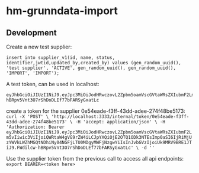 # hm-grunndata-import

## Development

Create a new test supplier: 
```
insert into supplier_v1(id, name, status, identifier,jwtid,updated_by,created_by) values (gen_random_uuid(), 'test supplier', 'ACTIVE', gen_random_uuid(), gen_random_uuid(), 'IMPORT', 'IMPORT');
```

A test token, can be used in localhost:
```
eyJhbGciOiJIUzI1NiJ9.eyJpc3MiOiJodHRwczovL2Zpbm5oamVscGVtaWRsZXIubmF2Lm5vIiwic3ViIjoiQWRtaW4gVG9rZW4iLCJpYXQiOjE2OTQ1ODk3NTEsImp0aSI6IjRiMjUzYWVkLWZhMGQtNDhiNy04NGFjLTU0MDgyMWFjNzgwYiIsInJvbGVzIjoiUk9MRV9BRE1JTiJ9.FWdilcw-hBRpv5Vnt3O7rShDoDLEf77bFARSyGxatLc
```

create a token for the supplier 0e54eade-f3ff-43dd-adee-274f48be5173:
``
curl -X 'POST' \
'http://localhost:3333/internal/token/0e54eade-f3ff-43dd-adee-274f48be5173' \
-H 'accept: application/json' \
-H 'Authorization: Bearer eyJhbGciOiJIUzI1NiJ9.eyJpc3MiOiJodHRwczovL2Zpbm5oamVscGVtaWRsZXIubmF2Lm5vIiwic3ViIjoiQWRtaW4gVG9rZW4iLCJpYXQiOjE2OTQ1ODk3NTEsImp0aSI6IjRiMjUzYWVkLWZhMGQtNDhiNy04NGFjLTU0MDgyMWFjNzgwYiIsInJvbGVzIjoiUk9MRV9BRE1JTiJ9.FWdilcw-hBRpv5Vnt3O7rShDoDLEf77bFARSyGxatLc' \
-d ''
``

Use the supplier token from the previous call to access all api endpoints:
``
export BEARER=<token here>
``

